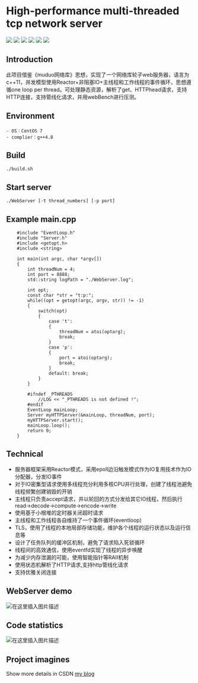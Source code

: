 # High-performance multi-threaded tcp network server

[![](https://img.shields.io/travis/before25tofree/WebServer/master.svg)](https://travis-ci.org/before25tofree/WebServer)
[![](https://img.shields.io/badge/language-c++-orange.svg)](http://www.cplusplus.com/)
[![](https://img.shields.io/github/license/before25tofree/WebServer.svg)](https://github.com/before25tofree/WebServer/blob/master/LICENSE)
[![](https://img.shields.io/badge/github.io-@pages-inactive.svg)](https://before25tofree.github.io/WebServer/)
[![](https://img.shielrds.io/badge/blog-@grass-red.svg)](https://blog.csdn.net/qq_42381849)
[![](https://img.shields.io/badge/Gmail-@bookish00grass-important.svg)](https://www.google.com/intl/zh-CN_cn/gmail/about/)

## Introduction

此项目借鉴《muduo网络库》思想，实现了一个网络库轮子web服务器，语言为c++11，并发模型使用Reactor+非阻塞IO+主线程和工作线程的事件循环，思想遵循one loop per thread。可处理静态资源，解析了get、HTTPhead请求，支持HTTP连接，支持管线化请求，并用webBench进行压测。

## Environment

    - OS：CentOS 7
    - complier：g++4.8

## Build

    ./build.sh

## Start server

    ./WebServer [-t thread_numbers] [-p port]

## Example main.cpp

        #include "EventLoop.h"
        #include "Server.h"
        #include <getopt.h>
        #include <string>

        int main(int argc, char *argv[])
        {
            int threadNum = 4;
            int port = 8888;
            std::string logPath = "./WebServer.log";

            int opt;
            const char *str = "t:p:";
            while((opt = getopt(argc, argv, str)) != -1)
            {
                switch(opt)
                {
                    case 't':
                    {
                        threadNum = atoi(optarg);
                        break;
                    }
                    case 'p':
                    {
                        port = atoi(optarg);
                        break;
                    }
                    default: break;
                }
            }

            #ifndef _PTHREADS
                //LOG << "_PTHREADS is not defined !";
            #endif
            EventLoop mainLoop;
            Server myHTTPServer(&mainLoop, threadNum, port);
            myHTTPServer.start();
            mainLoop.loop();
            return 0;
        }

## Technical

- 服务器框架采用Reactor模式，采用epoll边沿触发模式作为IO复用技术作为IO分配器，分发IO事件
- 对于IO密集型请求使用多线程充分利用多核CPU并行处理，创建了线程池避免线程频繁创建销毁的开销
- 主线程只负责accept请求，并以轮回的方式分发给其它IO线程，然后执行read->decode->compute->encode->write
- 使用基于小根堆的定时器关闭超时请求
- 主线程和工作线程各自维持了一个事件循环(eventloop)
- TLS，使用了线程的本地局部存储功能，维护各个线程的运行状态以及运行信息等
- 设计了任务队列的缓冲区机制，避免了请求陷入死锁循环
- 线程间的高效通信，使用eventfd实现了线程的异步唤醒
- 为减少内存泄漏的可能，使用智能指针等RAII机制
- 使用状态机解析了HTTP请求,支持http管线化请求
- 支持优雅关闭连接 

## WebServer demo


![在这里插入图片描述](https://img-blog.csdnimg.cn/20190602114909245.PNG?x-oss-process=image/watermark,type_ZmFuZ3poZW5naGVpdGk,shadow_10,text_aHR0cHM6Ly9ibG9nLmNzZG4ubmV0L3FxXzQyMzgxODQ5,size_16,color_FFFFFF,t_70)

## Code statistics

![在这里插入图片描述](https://img-blog.csdnimg.cn/20190604115528778.png?x-oss-process=image/watermark,type_ZmFuZ3poZW5naGVpdGk,shadow_10,text_aHR0cHM6Ly9ibG9nLmNzZG4ubmV0L3FxXzQyMzgxODQ5,size_16,color_FFFFFF,t_70)

## Project imagines

Show more details in CSDN [my blog](https://blog.csdn.net/qq_42381849/article/details/90766452)